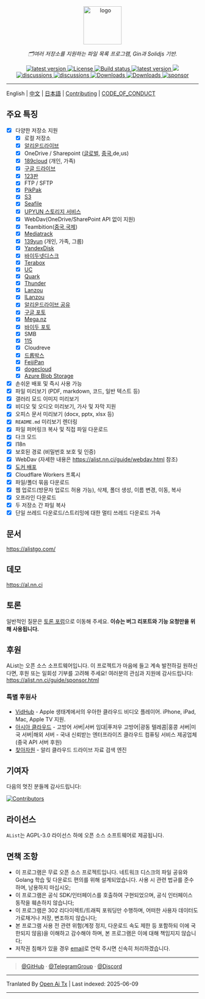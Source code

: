 <div align="center">
  <a href="https://alist.nn.ci"><img width="100px" alt="logo" src="https://cdn.jsdelivr.net/gh/alist-org/logo@main/logo.svg"/></a>
  <p><em>🗂️여러 저장소를 지원하는 파일 목록 프로그램, Gin과 Solidjs 기반.</em></p>
<div>
  <a href="https://goreportcard.com/report/github.com/alist-org/alist/v3">
    <img src="https://goreportcard.com/badge/github.com/alist-org/alist/v3" alt="latest version" />
  </a>
  <a href="https://github.com/alist-org/alist/blob/main/LICENSE">
    <img src="https://img.shields.io/github/license/Xhofe/alist" alt="License" />
  </a>
  <a href="https://github.com/alist-org/alist/actions?query=workflow%3ABuild">
    <img src="https://img.shields.io/github/actions/workflow/status/Xhofe/alist/build.yml?branch=main" alt="Build status" />
  </a>
  <a href="https://github.com/alist-org/alist/releases">
    <img src="https://img.shields.io/github/release/Xhofe/alist" alt="latest version" />
  </a>
  <a title="Crowdin" target="_blank" href="https://crwd.in/alist">
    <img src="https://badges.crowdin.net/alist/localized.svg">
  </a>
</div>
<div>
  <a href="https://github.com/alist-org/alist/discussions">
    <img src="https://img.shields.io/github/discussions/Xhofe/alist?color=%23ED8936" alt="discussions" />
  </a>
  <a href="https://discord.gg/F4ymsH4xv2">
    <img src="https://img.shields.io/discord/1018870125102895134?logo=discord" alt="discussions" />
  </a>
  <a href="https://github.com/alist-org/alist/releases">
    <img src="https://img.shields.io/github/downloads/Xhofe/alist/total?color=%239F7AEA&logo=github" alt="Downloads" />
  </a>
  <a href="https://hub.docker.com/r/xhofe/alist">
    <img src="https://img.shields.io/docker/pulls/xhofe/alist?color=%2348BB78&logo=docker&label=pulls" alt="Downloads" />
  </a>
  <a href="https://alist.nn.ci/guide/sponsor.html">
    <img src="https://img.shields.io/badge/%24-sponsor-F87171.svg" alt="sponsor" />
  </a>
</div>
</div>

---

English | [中文](https://raw.githubusercontent.com/AlistGo/alist/main/README_cn.md) | [日本語](https://raw.githubusercontent.com/AlistGo/alist/main/README_ja.md) | [Contributing](https://raw.githubusercontent.com/AlistGo/alist/main/CONTRIBUTING.md) | [CODE_OF_CONDUCT](https://raw.githubusercontent.com/AlistGo/alist/main/CODE_OF_CONDUCT.md)

## 주요 특징

- [x] 다양한 저장소 지원
    - [x] 로컬 저장소
    - [x] [알리운드라이브](https://www.alipan.com/)
    - [x] OneDrive / Sharepoint ([글로벌](https://www.office.com/), [중국](https://portal.partner.microsoftonline.cn),de,us)
    - [x] [189cloud](https://cloud.189.cn) (개인, 가족)
    - [x] [구글 드라이브](https://drive.google.com/)
    - [x] [123판](https://www.123pan.com/)
    - [x] FTP / SFTP
    - [x] [PikPak](https://www.mypikpak.com/)
    - [x] [S3](https://aws.amazon.com/s3/)
    - [x] [Seafile](https://seafile.com/)
    - [x] [UPYUN 스토리지 서비스](https://www.upyun.com/products/file-storage)
    - [x] WebDav(OneDrive/SharePoint API 없이 지원)
    - [x] Teambition([중국](https://www.teambition.com/ ),[국제](https://us.teambition.com/ ))
    - [x] [Mediatrack](https://www.mediatrack.cn/)
    - [x] [139yun](https://yun.139.com/) (개인, 가족, 그룹)
    - [x] [YandexDisk](https://disk.yandex.com/)
    - [x] [바이두넷디스크](http://pan.baidu.com/)
    - [x] [Terabox](https://www.terabox.com/main)
    - [x] [UC](https://drive.uc.cn)
    - [x] [Quark](https://pan.quark.cn)
    - [x] [Thunder](https://pan.xunlei.com)
    - [x] [Lanzou](https://www.lanzou.com/)
    - [x] [ILanzou](https://www.ilanzou.com/)
    - [x] [알리운드라이브 공유](https://www.alipan.com/)
    - [x] [구글 포토](https://photos.google.com/)
    - [x] [Mega.nz](https://mega.nz)
    - [x] [바이두 포토](https://photo.baidu.com/)
    - [x] SMB
    - [x] [115](https://115.com/)
    - [X] Cloudreve
    - [x] [드롭박스](https://www.dropbox.com/)
    - [x] [FeijiPan](https://www.feijipan.com/)
    - [x] [dogecloud](https://www.dogecloud.com/product/oss)
    - [x] [Azure Blob Storage](https://azure.microsoft.com/products/storage/blobs)
- [x] 손쉬운 배포 및 즉시 사용 가능
- [x] 파일 미리보기 (PDF, markdown, 코드, 일반 텍스트 등)
- [x] 갤러리 모드 이미지 미리보기
- [x] 비디오 및 오디오 미리보기, 가사 및 자막 지원
- [x] 오피스 문서 미리보기 (docx, pptx, xlsx 등)
- [x] `README.md` 미리보기 렌더링
- [x] 파일 퍼머링크 복사 및 직접 파일 다운로드
- [x] 다크 모드
- [x] I18n
- [x] 보호된 경로 (비밀번호 보호 및 인증)
- [x] WebDav (자세한 내용은 https://alist.nn.ci/guide/webdav.html 참조)
- [x] [도커 배포](https://hub.docker.com/r/xhofe/alist)
- [x] Cloudflare Workers 프록시
- [x] 파일/폴더 묶음 다운로드
- [x] 웹 업로드(방문자 업로드 허용 가능), 삭제, 폴더 생성, 이름 변경, 이동, 복사
- [x] 오프라인 다운로드
- [x] 두 저장소 간 파일 복사
- [x] 단일 쓰레드 다운로드/스트리밍에 대한 멀티 쓰레드 다운로드 가속

## 문서

<https://alistgo.com/>

## 데모

<https://al.nn.ci>

## 토론

일반적인 질문은 [토론 포럼](https://github.com/alist-org/alist/discussions)으로 이동해 주세요. **이슈는 버그 리포트와 기능 요청만을 위해 사용됩니다.**

## 후원

AList는 오픈 소스 소프트웨어입니다. 이 프로젝트가 마음에 들고 계속 발전하길 원하신다면, 후원 또는 일회성 기부를 고려해 주세요! 여러분의 관심과 지원에 감사드립니다:
https://alist.nn.ci/guide/sponsor.html

### 특별 후원사

- [VidHub](https://apps.apple.com/app/apple-store/id1659622164?pt=118612019&ct=alist&mt=8) - Apple 생태계에서의 우아한 클라우드 비디오 플레이어. iPhone, iPad, Mac, Apple TV 지원.
- [아시아 클라우드](https://www.asiayun.com/aff/QQCOOQKZ) - 고방어 서버|서버 임대|푸저우 고방어|광동 텔레콤|홍콩 서버|미국 서버|해외 서버 - 국내 신뢰받는 엔터프라이즈 클라우드 컴퓨팅 서비스 제공업체 (중국 API 서버 후원)
- [찾아자원](http://zhaoziyuan2.cc/) - 알리 클라우드 드라이브 자료 검색 엔진

## 기여자

다음의 멋진 분들께 감사드립니다:

[![Contributors](http://contrib.nn.ci/api?repo=alist-org/alist&repo=alist-org/alist-web&repo=alist-org/docs)](https://github.com/alist-org/alist/graphs/contributors)

## 라이선스

`AList`는 AGPL-3.0 라이선스 하에 오픈 소스 소프트웨어로 제공됩니다.

## 면책 조항
- 이 프로그램은 무료 오픈 소스 프로젝트입니다. 네트워크 디스크의 파일 공유와 Golang 학습 및 다운로드 편의를 위해 설계되었습니다. 사용 시 관련 법규를 준수하며, 남용하지 마십시오;
- 이 프로그램은 공식 SDK/인터페이스를 호출하여 구현되었으며, 공식 인터페이스 동작을 훼손하지 않습니다;
- 이 프로그램은 302 리다이렉트/트래픽 포워딩만 수행하며, 어떠한 사용자 데이터도 가로채거나 저장, 변조하지 않습니다;
- 본 프로그램 사용 전 관련 위험(계정 정지, 다운로드 속도 제한 등 포함하되 이에 국한되지 않음)을 이해하고 감수해야 하며, 본 프로그램은 이에 대해 책임지지 않습니다;
- 저작권 침해가 있을 경우 [email](mailto:i@nn.ci)로 연락 주시면 신속히 처리하겠습니다.

---

> [@GitHub](https://github.com/alist-org) · [@TelegramGroup](https://t.me/alist_chat) · [@Discord](https://discord.gg/F4ymsH4xv2)


---

Tranlated By [Open Ai Tx](https://github.com/OpenAiTx/OpenAiTx) | Last indexed: 2025-06-09

---